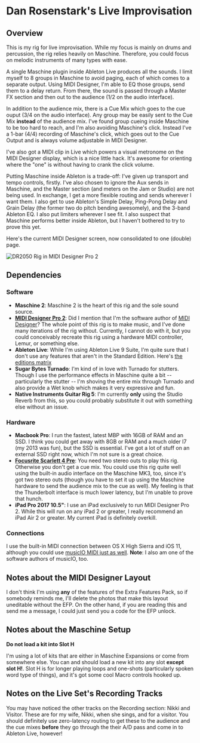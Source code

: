 # Dan Rosenstark's Live Improvisation

## Overview

This is my rig for live improvisation. While my focus is mainly on drums and percussion, the rig relies heavily on Maschine. Therefore, you could focus on melodic instruments of many types with ease.

A single Maschine plugin inside Ableton Live produces all the sounds. I limit myself to 8 groups in Maschine to avoid paging, each of which comes to a separate output. Using MIDI Designer, I'm able to EQ those groups, send them to a delay return. From there, the sound is passed through a Master FX section and then out to the audience (1/2 on the audio interface).

In addition to the audience mix, there is a Cue Mix which goes to the cue ouput (3/4 on the audio interface). Any group may be easily sent to the Cue Mix **instead** of the audience mix. I've found group cueing inside Maschine to be too hard to reach, and I'm also avoiding Maschine's click. Instead I've a 1-bar (4/4) recording of Maschine's click, which goes out to the Cue Output and is always volume adjustable in MIDI Designer.

I've also got a MIDI clip in Live which powers a visual metronome on the MIDI Designer display, which is a nice little hack. It's awesome for orienting where the "one" is without having to crank the click volume.

Putting Maschine inside Ableton is a trade-off: I've given up transport and tempo controls, firstly. I've also chosen to ignore the Aux sends in Maschine, and the Master section (and meters on the Jam or Studio) are not being used. In exchange, I get a more flexible routing and sends wherever I want them. I also get to use Ableton's Simple Delay, Ping-Pong Delay and Grain Delay (the former two do pitch bending awesomely), and the 3-band Ableton EQ. I also put limiters wherever I see fit. I also suspect that Maschine performs better inside Ableton, but I haven't bothered to try to prove this yet.

Here's the current MIDI Designer screen, now consolidated to one (double) page.

![DR2050 Rig in MIDI Designer Pro 2](https://www.dropbox.com/s/4pfkxi8fs192it4/2018-02-18%2018.34.37.png?raw=1)

## Dependencies

### Software

* **Maschine 2**: Maschine 2 is the heart of this rig and the sole sound source.
* **[MIDI Designer Pro 2](http://midiDR.com)**: Did I mention that I'm the software author of [MIDI Designer](http://mididesigner.com)? The whole point of this rig is to make music, and I've done many iterations of the rig without. Currently, I cannot do with it, but you could conceivably recreate this rig using a hardware MIDI controller, Lemur, or something else.
* **Ableton Live**: While I'm using Ableton Live 9 Suite, I'm quite sure that I don't use any features that aren't in the Standard Edition. Here's [the editions matrix](https://www.ableton.com/en/live/compare-editions)
* **Sugar Bytes Turnado**: I'm kind of in love with Turnado for stutters. Though I use the performance effects in Maschine quite a bit -- particularly the stutter -- I'm shoving the entire mix through Turnado and also provide a Wet knob which makes it very expressive and fun.
* **Native Instruments Guitar Rig 5**: I'm currently **only** using the Studio Reverb from this, so you could probably substitute it out with something else without an issue.

### Hardware

* **Macbook Pro**: I run the fastest, latest MBP with 16GB of RAM and an SSD. I think you could get away with 8GB or RAM and a much older I7 (my 2013 was fun), but the SSD is essential. I've got a lot of stuff on an external SSD right now, which I'm not sure is a great choice.
* **[Focusrite Scarlett 4 Pre](https://global.focusrite.com/thunderbolt-audio-interfaces/clarett-4pre)**: You need two stereo outs to play this rig. Otherwise you don't get a cue mix. You could use this rig quite well using the built-in audio interface on the Maschine MK3, too, since it's got two stereo outs (though you have to set it up using the Maschine hardware to send the audience mix to the cue as well). My feeling is that the Thunderbolt interface is much lower latency, but I'm unable to prove that hunch.
* **iPad Pro 2017 10.5"**: I use an iPad exclusively to run MIDI Designer Pro 2. While this will run on any iPad 2 or greater, I really recommend an iPad Air 2 or greater. My current iPad is definitely overkill.

### Connections

I use the built-in MIDI connection between OS X High Sierra and iOS 11, although you could use [musicIO MIDI just as well](http://musicioapp.com/ios). **Note**: I also am one of the software authors of musicIO, too.

## Notes about the MIDI Designer Layout

I don't think I'm using **any** of the features of the Extra Features Pack, so if somebody reminds me, I'll delete the photos that make this layout uneditable without the EFP. On the other hand, if you are reading this and send me a message, I could just send you a code for the EFP unlock.

## Notes about the Maschine Setup

**Do not load a kit into Slot H**

I'm using a lot of kits that are either in Maschine Expansions or come from somewhere else. You can and should load a new kit into any slot **except slot H!**. Slot H is for longer playing loops and one-shots (particularly spoken word type of things), and it's got some cool Macro controls hooked up.


## Notes on the Live Set's Recording Tracks

You may have noticed the other tracks on the Recording section: Nikki and Visitor. These are for my wife, Nikki, when she sings, and for a visitor. You should definitely use zero-latency routing to get these to the audience and the cue mixes **before** they go through the their A/D pass and come in to Ableton Live, however!

